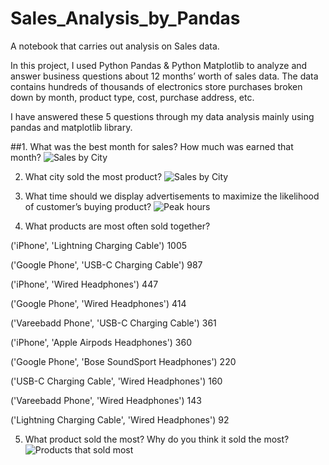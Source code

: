 # Sales_Analysis_by_Pandas

A notebook that carries out analysis on Sales data. 

In this project, I used Python Pandas &amp; Python Matplotlib to analyze and answer business questions about 12 months’ worth of sales data. The data contains hundreds of thousands of electronics store purchases broken down by month, product type, cost, purchase address, etc.


I have answered these 5 questions through my data analysis mainly using pandas and matplotlib library.

##1.	What was the best month for sales? How much was earned that month?
![Sales by City](https://user-images.githubusercontent.com/129381473/232265610-7db2bca0-a042-4c20-b51b-650c41fcdead.jpg)

2.	What city sold the most product?
![Sales by City](https://user-images.githubusercontent.com/129381473/232265497-8b8504be-a575-4cd7-8da1-04d6060b5ed4.jpg)

3.	What time should we display advertisements to maximize the likelihood of customer’s buying product?
![Peak hours](https://user-images.githubusercontent.com/129381473/232265499-1646cd3a-e5b9-45c7-9c90-f746c250c8b6.jpg)

4.	What products are most often sold together?

('iPhone', 'Lightning Charging Cable') 1005

('Google Phone', 'USB-C Charging Cable') 987

('iPhone', 'Wired Headphones') 447

('Google Phone', 'Wired Headphones') 414

('Vareebadd Phone', 'USB-C Charging Cable') 361

('iPhone', 'Apple Airpods Headphones') 360

('Google Phone', 'Bose SoundSport Headphones') 220

('USB-C Charging Cable', 'Wired Headphones') 160

('Vareebadd Phone', 'Wired Headphones') 143

('Lightning Charging Cable', 'Wired Headphones') 92

5.	What product sold the most? Why do you think it sold the most?
![Products that sold most](https://user-images.githubusercontent.com/129381473/232265507-b7f0b8c3-c3b9-4e9b-af12-71bd3e2d40e6.jpg)
